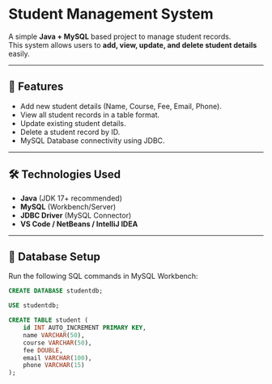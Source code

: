 # Student Management System

A simple **Java + MySQL** based project to manage student records.  
This system allows users to **add, view, update, and delete student details** easily.

---

## 🚀 Features
- Add new student details (Name, Course, Fee, Email, Phone).
- View all student records in a table format.
- Update existing student details.
- Delete a student record by ID.
- MySQL Database connectivity using JDBC.

---

## 🛠️ Technologies Used
- **Java** (JDK 17+ recommended)
- **MySQL** (Workbench/Server)
- **JDBC Driver** (MySQL Connector)
- **VS Code / NetBeans / IntelliJ IDEA**

---

## 📂 Database Setup
Run the following SQL commands in MySQL Workbench:

```sql
CREATE DATABASE studentdb;

USE studentdb;

CREATE TABLE student (
    id INT AUTO_INCREMENT PRIMARY KEY,
    name VARCHAR(50),
    course VARCHAR(50),
    fee DOUBLE,
    email VARCHAR(100),
    phone VARCHAR(15)
);
